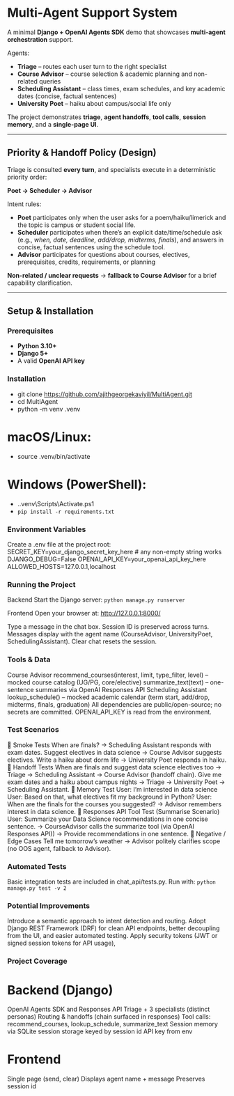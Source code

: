 # Multi-Agent Support System

A minimal **Django + OpenAI Agents SDK** demo that showcases **multi-agent orchestration** support.

Agents:

- **Triage** – routes each user turn to the right specialist
- **Course Advisor** – course selection & academic planning and non-related queries
- **Scheduling Assistant** – class times, exam schedules, and key academic dates (concise, factual sentences)
- **University Poet** – haiku about campus/social life only

The project demonstrates **triage**, **agent handoffs**, **tool calls**, **session memory**, and a **single-page UI**.

---

## Priority & Handoff Policy (Design)

Triage is consulted **every turn**, and specialists execute in a deterministic priority order:

**Poet → Scheduler → Advisor**

Intent rules:

- **Poet** participates only when the user asks for a poem/haiku/limerick and the topic is campus or student social life.
- **Scheduler** participates when there’s an explicit date/time/schedule ask (e.g., *when, date, deadline, add/drop, midterms, finals*), and answers in concise, factual sentences using the schedule tool.
- **Advisor** participates for questions about courses, electives, prerequisites, credits, requirements, or planning

**Non-related / unclear requests** → **fallback to Course Advisor** for a brief capability clarification.  

---

## Setup & Installation

### Prerequisites
- **Python 3.10+**
- **Django 5+**
- A valid **OpenAI API key**

### Installation

- git clone https://github.com/ajithgeorgekaviyil/MultiAgent.git
- cd MultiAgent
- python -m venv .venv
# macOS/Linux:
- source .venv/bin/activate         
# Windows (PowerShell): 
- .\.venv\Scripts\Activate.ps1
- ```pip install -r requirements.txt```

### Environment Variables

Create a .env file at the project root:
SECRET_KEY=your_django_secret_key_here         # any non-empty string works
DJANGO_DEBUG=False
OPENAI_API_KEY=your_openai_api_key_here
ALLOWED_HOSTS=127.0.0.1,localhost


### Running the Project

Backend
Start the Django server:
```python manage.py runserver```

Frontend
Open your browser at:
http://127.0.0.1:8000/

Type a message in the chat box.
Session ID is preserved across turns.
Messages display with the agent name (CourseAdvisor, UniversityPoet, SchedulingAssistant).
Clear chat resets the session.

### Tools & Data

Course Advisor recommend_courses(interest, limit, type_filter, level) – mocked course catalog (UG/PG, core/elective)
summarize_text(text) – one-sentence summaries via OpenAI Responses API
Scheduling Assistant lookup_schedule() – mocked academic calendar (term start, add/drop, midterms, finals, graduation)
All dependencies are public/open-source; no secrets are committed. OPENAI_API_KEY is read from the environment.

### Test Scenarios

🔹 Smoke Tests
When are finals? → Scheduling Assistant responds with exam dates.
Suggest electives in data science → Course Advisor suggests electives.
Write a haiku about dorm life → University Poet responds in haiku.
🔹 Handoff Tests
When are finals and suggest data science electives too
→ Triage → Scheduling Assistant → Course Advisor (handoff chain).
Give me exam dates and a haiku about campus nights
→ Triage → University Poet → Scheduling Assistant.
🔹 Memory Test
User: I’m interested in data science
User: Based on that, what electives fit my background in Python?
User: When are the finals for the courses you suggested?
→ Advisor remembers interest in data science.
🔹 Responses API Tool Test (Summarise Scenario)
User: Summarize your Data Science recommendations in one concise sentence.
→ CourseAdvisor calls the summarize tool (via OpenAI Responses API)) → Provide recommendations in one sentence.
🔹 Negative / Edge Cases
Tell me tomorrow’s weather
→ Advisor politely clarifies scope (no OOS agent, fallback to Advisor).

### Automated Tests 

Basic integration tests are included in chat_api/tests.py.
Run with:
```python manage.py test -v 2```


### Potential Improvements
Introduce a semantic approach to intent detection and routing.
Adopt Django REST Framework (DRF) for clean API endpoints, better decoupling from the UI, and easier automated testing.
Apply security tokens (JWT or signed session tokens for API usage),

### Project Coverage
# Backend (Django)
OpenAI Agents SDK and Responses API
Triage + 3 specialists (distinct personas)
Routing & handoffs (chain surfaced in responses)
Tool calls: recommend_courses, lookup_schedule, summarize_text
Session memory via SQLite session storage keyed by session id
API key from env

# Frontend
Single page (send, clear)
Displays agent name + message
Preserves session id
